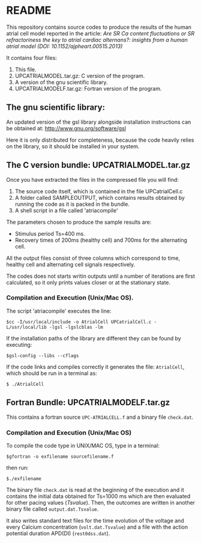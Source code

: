 
# README
This repository contains source codes to produce the results of the human atrial
cell model
reported in the article:
*Are SR Ca content fluctuations or SR refractoriness the key to atrial cardiac
alternans?: insights from a human atrial model (DOI:
10.1152/ajpheart.00515.2013)*

It contains four files:

1. This file.
2. UPCATRIALMODEL.tar.gz: C version of the program.
3. A version of the gnu scientific library.
4. UPCATRIALMODELF.tar.gz: Fortran version of the program.

## The gnu scientific library:

An updated version of the  gsl library alongside installation instructions can
be obtained
at: http://www.gnu.org/software/gsl

Here it is only distributed for completeness, because the code heavily relies on
the library, so it should be installed in your system.

## The C version bundle: UPCATRIALMODEL.tar.gz

Once you have extracted the files in the compressed file you will find:

1. The source code itself, which is contained in the file UPCatrialCell.c
1. A folder called SAMPLEOUTPUT, which contains results obtained by running the
code as it is packed in the bundle.
1. A shell script in a file called 'atriacompile'

The parameters chosen to produce the sample results are:

* Stimulus period Ts=400 ms.
* Recovery times of 200ms (healthy cell) and 700ms for the alternating cell.

All the output files consist of three columns which correspond to time, healthy
cell and
alternating cell signals respectively.

The codes does not starts writin outputs until a number of iterations are first
calculated, so it only prints
values closer or at the stationary state.

### Compilation and Execution (Unix/Mac OS).

The script 'atriacompile' executes the line:

`$cc -I/usr/local/include -o AtrialCell UPCatrialCell.c -L/usr/local/lib -lgsl
-lgslcblas -lm`

If the installation paths of the library are different they can be found by
executing:

`$gsl-config --libs --cflags`

If the code links and compiles correctly it generates the file:  `AtrialCell`,
which should
be run in a terminal as:

`$ ./AtrialCell`

## Fortran Bundle: UPCATRIALMODELF.tar.gz

This contains a fortran source `UPC-ATRIALCELL.f` and a binary file `check.dat`.

### Compilation and Execution (Unix/Mac OS)

To compile the code type in UNIX/MAC OS, type in a terminal:

`$gfortran -o exfilename sourcefilename.f`

then run:

`$./exfilename`

The binary file  `check.dat` is read at the beginning of the execution and it
contains the initial data obtained for
Ts=1000 ms which are then evaluated for other pacing values (*Tsvalue*). Then,
the outcomes are written in another binary file called `output.dat.Tsvalue`.

It also writes standard text files for the time evolution of the voltage and
every Calcium concentration
(`volt.dat.Tsvalue`) and a file with the action potential duration APD(DI)
(`rest0dss.dat`).
